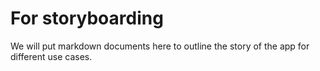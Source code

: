 # For storyboarding

We will put markdown documents here to outline the story of the app for different use cases.
